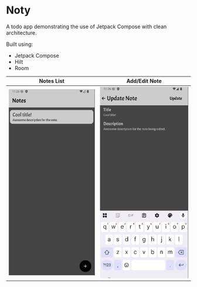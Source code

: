 # Noty

A todo app demonstrating the use of Jetpack Compose with clean architecture.

Built using:

- Jetpack Compose
- Hilt
- Room

|                                 Notes List                                 |                                 Add/Edit Note                                  |
|:--------------------------------------------------------------------------:|:------------------------------------------------------------------------------:|
| ![](https://github.com/godsplann/noty/blob/main/screenshots/noty-list.png) | ![](https://github.com/godsplann/noty/blob/main/screenshots/note-add-edit.png) |

